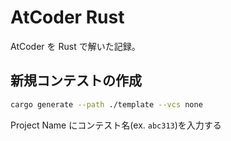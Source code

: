 # AtCoder Rust

AtCoder を Rust で解いた記録。

## 新規コンテストの作成

```bash
cargo generate --path ./template --vcs none
```

Project Name にコンテスト名(ex. `abc313`)を入力する
